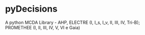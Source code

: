 # pyDecisions
A python MCDA Library - AHP, ELECTRE (I, I_s, I_v, II, III, IV, Tri-B); PROMETHEE (I, II, III, IV, V, VI e Gaia)
